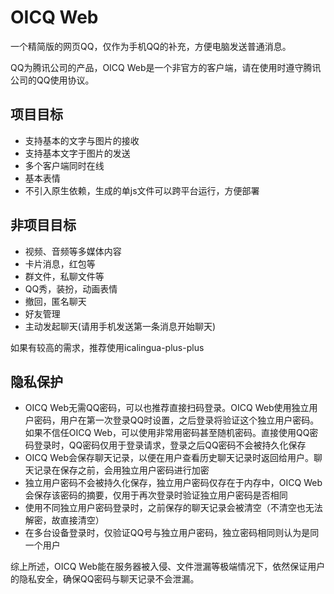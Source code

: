 # OICQ Web
一个精简版的网页QQ，仅作为手机QQ的补充，方便电脑发送普通消息。

QQ为腾讯公司的产品，OICQ Web是一个非官方的客户端，请在使用时遵守腾讯公司的QQ使用协议。

## 项目目标
- 支持基本的文字与图片的接收
- 支持基本文字于图片的发送
- 多个客户端同时在线
- 基本表情
- 不引入原生依赖，生成的单js文件可以跨平台运行，方便部署

## 非项目目标
- 视频、音频等多媒体内容
- 卡片消息，红包等
- 群文件，私聊文件等
- QQ秀，装扮，动画表情
- 撤回，匿名聊天
- 好友管理
- 主动发起聊天(请用手机发送第一条消息开始聊天)

如果有较高的需求，推荐使用icalingua-plus-plus

## 隐私保护
- OICQ Web无需QQ密码，可以也推荐直接扫码登录。OICQ Web使用独立用户密码，用户在第一次登录QQ时设置，之后登录将验证这个独立用户密码。如果不信任OICQ Web，可以使用非常用密码甚至随机密码。直接使用QQ密码登录时，QQ密码仅用于登录请求，登录之后QQ密码不会被持久化保存
- OICQ Web会保存聊天记录，以便在用户查看历史聊天记录时返回给用户。聊天记录在保存之前，会用独立用户密码进行加密
- 独立用户密码不会被持久化保存，独立用户密码仅存在于内存中，OICQ Web会保存该密码的摘要，仅用于再次登录时验证独立用户密码是否相同
- 使用不同独立用户密码登录时，之前保存的聊天记录会被清空（不清空也无法解密，故直接清空）
- 在多台设备登录时，仅验证QQ号与独立用户密码，独立密码相同则认为是同一个用户

综上所述，OICQ Web能在服务器被入侵、文件泄漏等极端情况下，依然保证用户的隐私安全，确保QQ密码与聊天记录不会泄漏。
